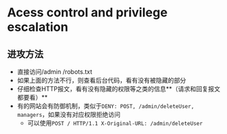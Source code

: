 # Acess control and privilege escalation

## 进攻方法
* 直接访问/admin /robots.txt
* 如果上面的方法不行，则查看后台代码，看有没有被隐藏的部分
* 仔细检查HTTP报文，看有没有隐藏的权限等之类的信息**（请求和回复报文都要看）**
* 有的网站会有防御机制，类似于`DENY: POST, /admin/deleteUser, managers`，如果没有对应权限拒绝访问
  * 可以使用`POST / HTTP/1.1 X-Original-URL: /admin/deleteUser`